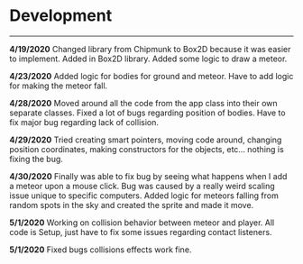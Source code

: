 # Development

---
**4/19/2020** Changed library from Chipmunk to Box2D because
it was easier to implement. Added in Box2D library. Added
some logic to draw a meteor.

**4/23/2020** Added logic for bodies for ground and meteor.
Have to add logic for making the meteor fall.

**4/28/2020** Moved around all the code from the app class into their own separate
classes. Fixed a lot of bugs regarding position of bodies. Have to fix major bug
regarding lack of collision.

**4/29/2020** Tried creating smart pointers, moving code around, changing position
coordinates, making constructors for the objects, etc... nothing is fixing the bug.

**4/30/2020** Finally was able to fix bug by seeing what happens when I add a meteor
upon a mouse click. Bug was caused by a really weird scaling issue unique to
specific computers. Added logic for meteors falling from random spots in the sky
and created the sprite and made it move.

**5/1/2020** Working on collision behavior between meteor and player. All code is
Setup, just have to fix some issues regarding contact listeners.

**5/1/2020** Fixed bugs collisions effects work fine.